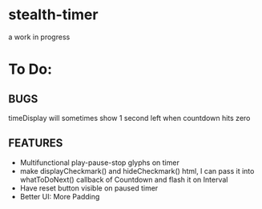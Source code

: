 # stealth-timer

a work in progress

# To Do:

## BUGS

timeDisplay will sometimes show 1 second left when countdown hits zero

## FEATURES

* Multifunctional play-pause-stop glyphs on timer
* make displayCheckmark() and hideCheckmark() html, I can pass it into whatToDoNext() callback of Countdown and flash it on Interval
* Have reset button visible on paused timer
* Better UI: More Padding
